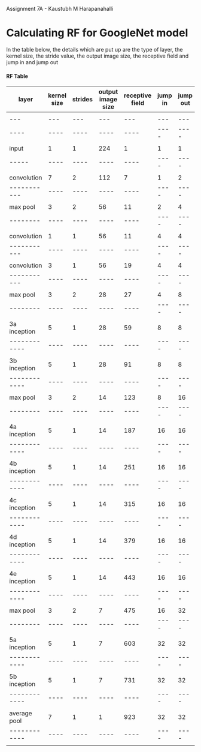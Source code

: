 Assignment 7A - Kaustubh M Harapanahalli

# Calculating RF for GoogleNet model

In the table below, the details which are put up are the type of layer, the kernel size, the stride value, the output image size, the receptive field and jump in and jump out



#### RF Table

| layer | kernel size | strides | output image size | receptive field | jump in | jump out |
| ----- | ----------- | ------- | ----------------- | --------------- | ------- | -------- |
|       |             |         |                   |                 |         |          |
| ---  | ---  | ---  | ---  | ---  | ---  | ---  |
| ---- | ---- | ---- | ---- | ---- | ---- | ---- |
|      |      |      |      |      |      |      |
| input | 1    | 1    | 224  | 1    | 1    | 1    |
| ----- | ---- | ---- | ---- | ---- | ---- | ---- |
|       |      |      |      |      |      |      |
| convolution | 7    | 2    | 112  | 7    | 1    | 2    |
| ----------- | ---- | ---- | ---- | ---- | ---- | ---- |
|             |      |      |      |      |      |      |
| max pool | 3    | 2    | 56   | 11   | 2    | 4    |
| -------- | ---- | ---- | ---- | ---- | ---- | ---- |
|          |      |      |      |      |      |      |
| convolution | 1    | 1    | 56   | 11   | 4    | 4    |
| ----------- | ---- | ---- | ---- | ---- | ---- | ---- |
|             |      |      |      |      |      |      |
| convolution | 3    | 1    | 56   | 19   | 4    | 4    |
| ----------- | ---- | ---- | ---- | ---- | ---- | ---- |
|             |      |      |      |      |      |      |
| max pool | 3    | 2    | 28   | 27   | 4    | 8    |
| -------- | ---- | ---- | ---- | ---- | ---- | ---- |
|          |      |      |      |      |      |      |
| 3a inception | 5    | 1    | 28   | 59   | 8    | 8    |
| ------------ | ---- | ---- | ---- | ---- | ---- | ---- |
|              |      |      |      |      |      |      |
| 3b inception | 5    | 1    | 28   | 91   | 8    | 8    |
| ------------ | ---- | ---- | ---- | ---- | ---- | ---- |
|              |      |      |      |      |      |      |
| max pool | 3    | 2    | 14   | 123  | 8    | 16   |
| -------- | ---- | ---- | ---- | ---- | ---- | ---- |
|          |      |      |      |      |      |      |
| 4a inception | 5    | 1    | 14   | 187  | 16   | 16   |
| ------------ | ---- | ---- | ---- | ---- | ---- | ---- |
|              |      |      |      |      |      |      |
| 4b inception | 5    | 1    | 14   | 251  | 16   | 16   |
| ------------ | ---- | ---- | ---- | ---- | ---- | ---- |
|              |      |      |      |      |      |      |
| 4c inception | 5    | 1    | 14   | 315  | 16   | 16   |
| ------------ | ---- | ---- | ---- | ---- | ---- | ---- |
|              |      |      |      |      |      |      |
| 4d inception | 5    | 1    | 14   | 379  | 16   | 16   |
| ------------ | ---- | ---- | ---- | ---- | ---- | ---- |
|              |      |      |      |      |      |      |
| 4e inception | 5    | 1    | 14   | 443  | 16   | 16   |
| ------------ | ---- | ---- | ---- | ---- | ---- | ---- |
|              |      |      |      |      |      |      |
| max pool | 3    | 2    | 7    | 475  | 16   | 32   |
| -------- | ---- | ---- | ---- | ---- | ---- | ---- |
|          |      |      |      |      |      |      |
| 5a inception | 5    | 1    | 7    | 603  | 32   | 32   |
| ------------ | ---- | ---- | ---- | ---- | ---- | ---- |
|              |      |      |      |      |      |      |
| 5b inception | 5    | 1    | 7    | 731  | 32   | 32   |
| ------------ | ---- | ---- | ---- | ---- | ---- | ---- |
|              |      |      |      |      |      |      |
| average pool | 7    | 1    | 1    | 923  | 32   | 32   |
| ------------ | ---- | ---- | ---- | ---- | ---- | ---- |
|              |      |      |      |      |      |      |

